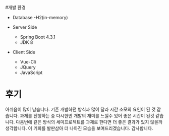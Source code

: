 #개발 환경

  - Database
    -H2(in-memory)
    
  - Server Side
    - Spring Boot 4.3.1
    - JDK 8 
    
  - Client Side
    - Vue-Cli 
    - JQuery
    - JavaScript
    
# 후기
아쉬움이 많이 남습니다. 기존 개발하던 방식과 많이 달라 시간 소모의 요인이 된 것 같습니다.
과제를 진행하는 중 다시한번 개발의 재미를 느낄수 있어 좋은 시간이 된것 같습니다.
다음번에 같은 방식의 세미프로젝트를 과제로 한다면 더 좋은 결과가 있지 않을까 생각합니다.
이 기회를 발판삼아 더 나아진 모습을 보여드리겠습니다. 감사합니다.
